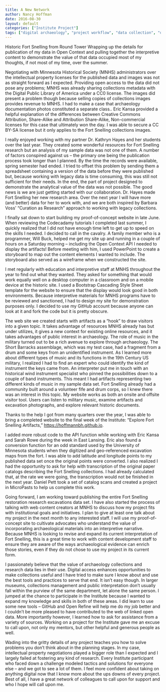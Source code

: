 ```yaml
---
title: A New Network
author: Nancy Hoffman
date: 2016-08-30
layout: default
categories: ["Institute Project"]
tags: ["digital archaeology", "project workflow", "data collection", "data cleaning"]
---
```


Historic Fort Snelling from Round Tower
Wrapping up the details for publication of my data in Open Context and pulling together the interpretive content to demonstrate the value of that data occupied most of my thoughts, if not most of my time, over the summer.

Negotiating with Minnesota Historical Society (MNHS) administrators over the intellectual property licenses for the published data and images was not as straight forward as I expected. Providing open access to the data did not pose any problems; MNHS was already sharing collections metadata with the Digital Public Library of America under a CC0 license. The images did present a problem though because selling copies of collections images provides revenue to MNHS. I had to make a case that archaeology documentation photos constituted a separate class.. Eric Kansa provided a helpful explanation of the differences between Creative Commons Attribution, Share-Alike and Attribution Share-Alike, Non-commercial licenses for this case that ultimately won the day. I was able to secure a CC BY-SA license but it only applies to the Fort Snelling collections images.

I really enjoyed working with my partner Dr. Kathryn Hayes and her students over the last year. They created some wonderful resources for Fort Snelling research but an analysis of my sample data was not one of them. A number of factors conspired against us – the primary one being the publication process took longer than I planned. By the time the records were available, spring semester had ended. I tried to offset this problem by sending them a spreadsheet containing a version of the data before they were published but, because working with legacy data is time consuming, this was still not sufficient for their needs. In the end, the part of project designed to demonstrate the analytical value of the data was not possible. The good news is we are just getting started with our collaboration. Dr. Hayes made Fort Snelling her new research area. Over the next year I will have more (and better) data for her to work with, and we are both inspired by Barbara Voss’ “Curation as Research” approach to working with legacy collections.

I finally sat down to start building my proof-of-concept website in late June. When reviewing the Codecadamy tutorials I completed last summer, I quickly realized that I did not have enough time left to get up to speed on the skills I needed. I decided to call in the cavalry. A family member who is a programmer, Will Buck, helped me get my site up and running in a couple of hours on a Saturday morning – including the Open Context API I needed to display the artifacts! Before meeting with him, I used PowerPoint to create a storyboard to map out the content elements I wanted to include. The storyboard also served as a wireframe when we constructed the site.

I met regularly with education and interpretive staff at MNHS throughout the year to find out what they wanted. They asked for something that would work equally well on a desktop computer in a classroom and on a mobile device at the historic site. I used a Bootstrap Cascading Style Sheet template for the website to ensure that the display would look good in both environments. Because interpretive materials for MNHS programs have to be reviewed and sanctioned, I had to design my site for demonstration purposes only. I decided to use my GitHub account because anyone can look at it and fork the code but it is pretty obscure.

The web site we created starts with artifacts as a “hook” to draw visitors into a given topic. It takes advantage of resources MNHS already has but under utilizes, it gives a new context for existing online resources, and it takes advantages of public interest in archaeology. The role of music in the military turned out to be a rich avenue to explore through archaeology. The Short Barracks assemblage, which was my test case, had a fragment from a drum and some keys from an unidentified instrument. As I learned more about different types of music and its functions in the 19th Century US military, I realized I had to find an expert who could identify the kind of instrument the keys came from. An interpreter put me in touch with an historical wind instrument specialist who pinned the possibilities down to a couple of band instruments. This meant I had artifacts representing two different kinds of music in my sample data set. Fort Snelling already had a community built around a volunteer fife and drum corps, so I knew there was an interest in this topic. My website works as both an onsite and offsite visitor tool. Users can listen to military music, examine artifacts and excavation photographs, and explore relevant historic documents.

Thanks to the help I got from many quarters over the year, I was able to bring a completed website to the final week of the Institute: “Explore Fort Snelling Artifacts,” https://hoffmannbh.github.io.

I added more robust code to the API function while working with Eric Kansa and Sarah Rowe during the week in East Lansing. Eric also found a conversion function for an odd standard used by the University of Minnesota students when they digitized and geo-referenced excavation maps from the fort. I was able to add latitude and longitude points to my published data set once the original points were converted. I also realized I had the opportunity to ask for help with transcription of the original paper catalogs describing the Fort Snelling collections. I had already calculated that, at the rate we were going, the transcription would not be finished in the next year. Daniel Pett took a set of catalog scans and created a project in MicroPasts to help us complete this work.

Going forward, I am working toward publishing the entire Fort Snelling restoration research excavations data set. I have also started the process of talking with web content creators at MNHS to discuss how my project fits with institutional goals and initiatives. I plan to give at least one talk about my project in the next month to any interested staff. I will use my proof-of-concept site to cultivate advocates who understand the value of incorporating archaeological materials into an interpretive narrative. Because MNHS is looking to revise and expand its current interpretation of Fort Snelling, this is a great time to work with content development staff to ensure they are aware of the ways archaeological evidence can enrich those stories, even if they do not chose to use my project in its current form.

I passionately believe that the value of archaeology collections and research data lies in their use. Digital access enhances opportunities to make collections useful and I have tried to make sure I know about and use the best tools and practices to serve that end. It isn’t easy though. In larger museums, collections management and public interpretation don’t usually fall within the purview of the same department, let alone the same person. I jumped at the chance to participate in the Institute because I wanted to expand my knowledge and skills in both of these areas. I did learn to use some new tools – GitHub and Open Refine will help me do my job better and I couldn’t be more pleased to have contributed to the web of linked open data. More importantly however, I learned how to ask for assistance from a variety of sources. Working on a project for the Institute gave me an excuse to call upon, not only my mentors, but other helpful and generous people as well.

Wading into the gritty details of any project teaches you how to solve problems you don’t think about in the planning stages. In my case, intellectual property negotiations played a bigger role than I expected and I largely failed at fostering any kind of research. Every Institute participant who faced down a challenge modeled tactics and solutions for everyone else – and we got to see a lot of them. I feel more confident about taking on anything digital now that I know more about the ups downs of every project. Best of all, I have a great network of colleagues to call upon for support and who I hope will call upon me.